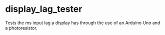 # display_lag_tester
Tests the ms input lag a display has through the use of an Arduino Uno and a photoresistor.
